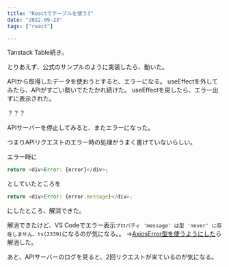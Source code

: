 ```yaml
---
title: "Reactでテーブルを使う3"
date: "2022-09-23"
tags: ["react"]

---
```


Tanstack Table続き。

とりあえず、公式のサンプルのように実装したら、動いた。

APIから取得したデータを使おうとすると、エラーになる。
useEffectを外してみたら、APIがすごい勢いでたたかれ続けた。
useEffectを戻したら、エラー出ずに表示された。

？？？

APIサーバーを停止してみると、またエラーになった。

つまりAPIリクエストのエラー時の処理がうまく書けていないらしい。

エラー時に
```js
return <div>Error: {error}</div>;
```
としていたところを
```js
return <div>Error: {error.message}</div>;
```
にしたところ、解消できた。

解消できたけど、VS Codeでエラー表示`プロパティ 'message' は型 'never' に存在しません。ts(2339)`になるのが気になる。。
→[AxiosError型を使うようにした](https://github.com/umemak/eventsite_go/commit/dca273938e427927086c4071bf92d8fc9fa82f94)ら解消した。

あと、APIサーバーのログを見ると、2回リクエストが来ているのが気になる。
